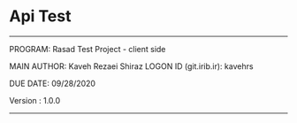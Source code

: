 # Api Test

****************************************************************

 PROGRAM:   Rasad Test Project - client side
 
 MAIN AUTHOR:    Kaveh Rezaei Shiraz
 LOGON ID (git.irib.ir):    kavehrs
 
 DUE DATE:  09/28/2020
 
 Version : 1.0.0
 
 ****************************************************************
